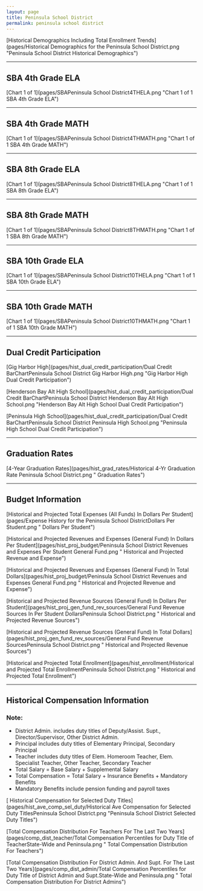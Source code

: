 ```yaml
---
layout: page
title: Peninsula School District
permalink: peninsula school district
---
```



[Historical Demographics Including Total Enrollment Trends](pages/Historical Demographics for the Peninsula School District.png "Peninsula School District Historical Demographics")

___

## SBA 4th Grade ELA

[Chart 1 of 1](pages/SBAPeninsula School District4THELA.png "Chart 1 of 1 SBA 4th Grade ELA")


___

## SBA 4th Grade MATH

[Chart 1 of 1](pages/SBAPeninsula School District4THMATH.png "Chart 1 of 1 SBA 4th Grade MATH")


___

## SBA 8th Grade ELA

[Chart 1 of 1](pages/SBAPeninsula School District8THELA.png "Chart 1 of 1 SBA 8th Grade ELA")


___

## SBA 8th Grade MATH

[Chart 1 of 1](pages/SBAPeninsula School District8THMATH.png "Chart 1 of 1 SBA 8th Grade MATH")


___

## SBA 10th Grade ELA

[Chart 1 of 1](pages/SBAPeninsula School District10THELA.png "Chart 1 of 1 SBA 10th Grade ELA")


___

## SBA 10th Grade MATH

[Chart 1 of 1](pages/SBAPeninsula School District10THMATH.png "Chart 1 of 1 SBA 10th Grade MATH")


___

## Dual Credit Participation

[Gig Harbor High](pages/hist_dual_credit_participation/Dual Credit BarChartPeninsula School District Gig Harbor High.png "Gig Harbor High Dual Credit Participation")

[Henderson Bay Alt High School](pages/hist_dual_credit_participation/Dual Credit BarChartPeninsula School District Henderson Bay Alt High School.png "Henderson Bay Alt High School Dual Credit Participation")

[Peninsula High School](pages/hist_dual_credit_participation/Dual Credit BarChartPeninsula School District Peninsula High School.png "Peninsula High School Dual Credit Participation")


___

## Graduation Rates

[4-Year Graduation Rates](pages/hist_grad_rates/Historical 4-Yr Graduation Rate Peninsula School District.png " Graduation Rates")


___

## Budget Information

[Historical and Projected Total Expenses (All Funds) In Dollars Per Student](pages/Expense History for the Peninsula School DistrictDollars Per Student.png " Dollars Per Student")

[Historical and Projected Revenues and Expenses (General Fund) In Dollars Per Student](pages/hist_proj_budget/Peninsula School District Revenues and Expenses Per Student General Fund.png " Historical and Projected Revenue and Expense")

[Historical and Projected Revenues and Expenses (General Fund) In Total Dollars](pages/hist_proj_budget/Peninsula School District Revenues and Expenses General Fund.png " Historical and Projected Revenue and Expense")

[Historical and Projected Revenue Sources (General Fund) In Dollars Per Student](pages/hist_proj_gen_fund_rev_sources/General Fund Revenue Sources In Per Student DollarsPeninsula School District.png " Historical and Projected Revenue Sources")

[Historical and Projected Revenue Sources (General Fund) In Total Dollars](pages/hist_proj_gen_fund_rev_sources/General Fund Revenue SourcesPeninsula School District.png " Historical and Projected Revenue Sources")

[Historical and Projected Total Enrollment](pages/hist_enrollment/Historical and Projected Total EnrollmentPeninsula School District.png " Historical and Projected Total Enrollment")


___

## Historical Compensation Information
### Note:
- District Admin. includes duty titles of Deputy/Assist. Supt., Director/Supervisor, Other District Admin.
- Principal includes duty titles of Elementary Principal, Secondary Principal
- Teacher includes duty titles of Elem. Homeroom Teacher, Elem. Specialist Teacher, Other Teacher, Secondary Teacher
- Total Salary = Base Salary + Supplemental Salary
- Total Compensation = Total Salary + Insurance Benefits + Mandatory Benefits
- Mandatory Benefits include pension funding and payroll taxes

[ Historical Compensation for Selected Duty Titles](pages/hist_ave_comp_sel_duty/Historical Ave Compensation for Selected Duty TitlesPeninsula School District.png "Peninsula School District Selected Duty Titles")

[Total Compensation Distribution For Teachers For The Last Two Years](pages/comp_dist_teacher/Total Compensation Percentiles for Duty Title of TeacherState-Wide and Peninsula.png " Total Compensation Distribution For Teachers")

[Total Compensation Distribution For District Admin. And Supt. For The Last Two Years](pages/comp_dist_admin/Total Compensation Percentiles for Duty Title of District Admin and Supt.State-Wide and Peninsula.png " Total Compensation Distribution For District Admins")


